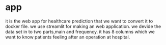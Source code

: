 # app
it is the web app for healthcare prediction that we want to convert it to docker file.
we use streamlit for making an web application.
we devide the data set in to two parts,main and frequency.
it has 8 columns which we want to know patients feeling after an operation at hospital.
